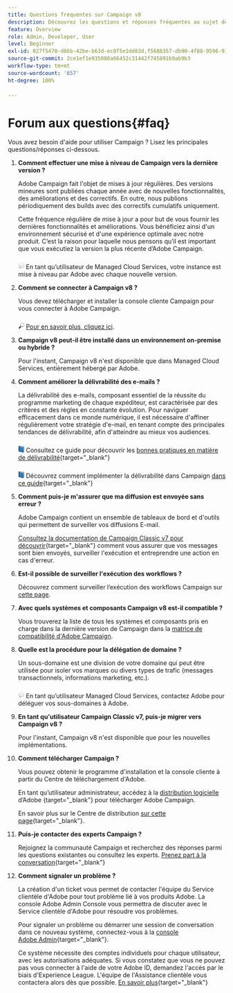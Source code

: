 ```yaml
---
title: Questions fréquentes sur Campaign v8
description: Découvrez les questions et réponses fréquentes au sujet de Campaign
feature: Overview
role: Admin, Developer, User
level: Beginner
exl-id: 027f5478-d86b-42be-b63d-ec8f5e1dd83d,f5688357-db90-4f88-9596-91e9d0a20d75
source-git-commit: 2ce1ef1e935080a66452c31442f745891b9ab9b3
workflow-type: tm+mt
source-wordcount: '657'
ht-degree: 100%

---
```


# Forum aux questions{#faq}

Vous avez besoin d&#39;aide pour utiliser Campaign ? Lisez les principales questions/réponses ci-dessous.

1. **Comment effectuer une mise à niveau de Campaign vers la dernière version ?**

   Adobe Campaign fait l&#39;objet de mises à jour régulières. Des versions mineures sont publiées chaque année avec de nouvelles fonctionnalités, des améliorations et des correctifs. En outre, nous publions périodiquement des builds avec des correctifs cumulatifs uniquement.

   Cette fréquence régulière de mise à jour a pour but de vous fournir les dernières fonctionnalités et améliorations. Vous bénéficiez ainsi d&#39;un environnement sécurisé et d&#39;une expérience optimale avec notre produit. C’est la raison pour laquelle nous pensons qu’il est important que vous exécutiez la version la plus récente d’Adobe Campaign.

   ![](../assets/do-not-localize/speech.png)  En tant qu’utilisateur de Managed Cloud Services, votre instance est mise à niveau par Adobe avec chaque nouvelle version.

1. **Comment se connecter à Campaign v8 ?**

   Vous devez télécharger et installer la console cliente Campaign pour vous connecter à Adobe Campaign.

   ![](../assets/do-not-localize/glass.png) [Pour en savoir plus, cliquez ici](connect.md).

1. **Campaign v8 peut-il être installé dans un environnement on-premise ou hybride ?**

   Pour l&#39;instant, Campaign v8 n&#39;est disponible que dans Managed Cloud Services, entièrement hébergé par Adobe.

1. **Comment améliorer la délivrabilité des e-mails ?**

   La délivrabilité des e-mails, composant essentiel de la réussite du programme marketing de chaque expéditeur, est caractérisée par des critères et des règles en constante évolution. Pour naviguer efficacement dans ce monde numérique, il est nécessaire d&#39;affiner régulièrement votre stratégie d&#39;e-mail, en tenant compte des principales tendances de délivrabilité, afin d&#39;atteindre au mieux vos audiences.

   ![](../assets/do-not-localize/book.png) Consultez ce guide pour découvrir les [bonnes pratiques en matière de délivrabilité](https://experienceleague.adobe.com/docs/deliverability-learn/deliverability-best-practice-guide/introduction.html?lang=fr){target=&quot;_blank&quot;}

   ![](../assets/do-not-localize/book.png) Découvrez comment implémenter la délivrabilité dans Campaign [dans ce guide](https://experienceleague.adobe.com/docs/deliverability-learn/deliverability-best-practice-guide/additional-resources/general-resources.html?lang=fr){target=&quot;_blank&quot;}

1. **Comment puis-je m&#39;assurer que ma diffusion est envoyée sans erreur ?**

   Adobe Campaign contient un ensemble de tableaux de bord et d&#39;outils qui permettent de surveiller vos diffusions E-mail.

   [Consultez la documentation de Campaign Classic v7 pour découvrir](https://experienceleague.adobe.com/docs/campaign-classic/using/sending-messages/monitoring-deliveries/about-delivery-monitoring.html?lang=fr){target=&quot;_blank&quot;} comment vous assurer que vos messages sont bien envoyés, surveiller l&#39;exécution et entreprendre une action en cas d&#39;erreur.

1. **Est-il possible de surveiller l&#39;exécution des workflows ?**

   Découvrez comment surveiller l’exécution des workflows Campaign sur [cette page](https://experienceleague.adobe.com/docs/campaign/automation/workflows/executing-a-workflow/start-a-workflow.html?lang=fr).

1. **Avec quels systèmes et composants Campaign v8 est-il compatible ?**

   Vous trouverez la liste de tous les systèmes et composants pris en charge dans la dernière version de Campaign dans la [matrice de compatibilité d&#39;Adobe Campaign](compatibility-matrix.md).

1. **Quelle est la procédure pour la délégation de domaine ?**

   Un sous-domaine est une division de votre domaine qui peut être utilisée pour isoler vos marques ou divers types de trafic (messages transactionnels, informations marketing, etc.).

   ![](../assets/do-not-localize/speech.png)  En tant qu’utilisateur Managed Cloud Services, contactez Adobe pour déléguer vos sous-domaines à Adobe.

1. **En tant qu&#39;utilisateur Campaign Classic v7, puis-je migrer vers Campaign v8 ?**

   Pour l&#39;instant, Campaign v8 n&#39;est disponible que pour les nouvelles implémentations.

1. **Comment télécharger Campaign ?**

   Vous pouvez obtenir le programme d&#39;installation et la console cliente à partir du Centre de téléchargement d&#39;Adobe.

   En tant qu’utilisateur administrateur, accédez à la [distribution logicielle](https://experience.adobe.com/#/downloads/content/software-distribution/fr/campaign.html) d’Adobe {target=&quot;_blank&quot;} pour télécharger Adobe Campaign.

   En savoir plus sur le Centre de distribution [sur cette page](https://experienceleague.adobe.com/docs/experience-cloud/software-distribution/home.html?lang=fr){target=&quot;_blank&quot;}.

1. **Puis-je contacter des experts Campaign ?**

   Rejoignez la communauté Campaign et recherchez des réponses parmi les questions existantes ou consultez les experts. [Prenez part à la conversation](https://experienceleaguecommunities.adobe.com/t5/adobe-campaign-classic/ct-p/adobe-campaign-classic-community){target=&quot;_blank&quot;}


1. **Comment signaler un problème ?**

   La création d&#39;un ticket vous permet de contacter l&#39;équipe du Service clientèle d&#39;Adobe pour tout problème lié à vos produits Adobe. La console Adobe Admin Console vous permettra de discuter avec le Service clientèle d&#39;Adobe pour résoudre vos problèmes.

   Pour signaler un problème ou démarrer une session de conversation dans ce nouveau système, connectez-vous à la [console Adobe Admin](https://adminconsole.adobe.com/overview){target=&quot;_blank&quot;}.

   Ce système nécessite des comptes individuels pour chaque utilisateur, avec les autorisations adéquates. Si vous constatez que vous ne pouvez pas vous connecter à l&#39;aide de votre Adobe ID, demandez l&#39;accès par le biais d&#39;Experience League. L&#39;équipe de l&#39;Assistance clientèle vous contactera alors dès que possible. [En savoir plus](https://helpx.adobe.com/fr/enterprise/admin-guide.html/enterprise/using/support-for-experience-cloud.ug.html){target=&quot;_blank&quot;}
